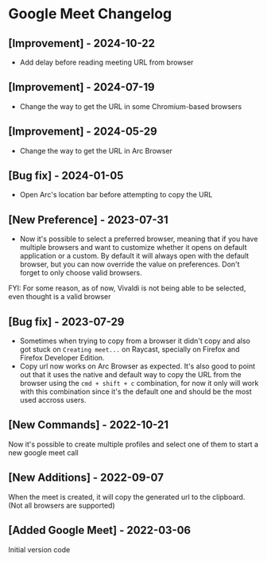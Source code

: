 # Google Meet Changelog

## [Improvement] - 2024-10-22

- Add delay before reading meeting URL from browser

## [Improvement] - 2024-07-19

- Change the way to get the URL in some Chromium-based browsers

## [Improvement] - 2024-05-29

- Change the way to get the URL in Arc Browser

## [Bug fix] - 2024-01-05

- Open Arc's location bar before attempting to copy the URL

## [New Preference] - 2023-07-31

- Now it's possible to select a preferred browser, meaning that if you have multiple browsers and want to customize whether it opens on default application or a custom. By default it will always open with the default browser, but you can now override the value on preferences. Don't forget to only choose valid browsers.

FYI: For some reason, as of now, Vivaldi is not being able to be selected, even thought is a valid browser

## [Bug fix] - 2023-07-29

- Sometimes when trying to copy from a browser it didn't copy and also got stuck on `Creating meet...` on Raycast, specially on Firefox and Firefox Developer Edition.
- Copy url now works on Arc Browser as expected. It's also good to point out that it uses the native and default way to copy the URL from the browser using the `cmd + shift + c` combination, for now it only will work with this combination since it's the default one and should be the most used accross users.

## [New Commands] - 2022-10-21

Now it's possible to create multiple profiles and select one of them to start a new google meet call

## [New Additions] - 2022-09-07

When the meet is created, it will copy the generated url to the clipboard. (Not all browsers are supported)

## [Added Google Meet] - 2022-03-06

Initial version code
